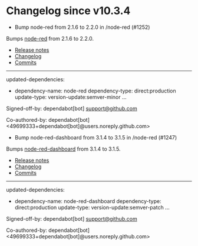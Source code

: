 # Changelog since v10.3.4
- Bump node-red from 2.1.6 to 2.2.0 in /node-red (#1252)

Bumps [node-red](https://github.com/node-red/node-red) from 2.1.6 to 2.2.0.
- [Release notes](https://github.com/node-red/node-red/releases)
- [Changelog](https://github.com/node-red/node-red/blob/master/CHANGELOG.md)
- [Commits](https://github.com/node-red/node-red/compare/2.1.6...2.2.0)

---
updated-dependencies:
- dependency-name: node-red
  dependency-type: direct:production
  update-type: version-update:semver-minor
...

Signed-off-by: dependabot[bot] <support@github.com>

Co-authored-by: dependabot[bot] <49699333+dependabot[bot]@users.noreply.github.com> 
- Bump node-red-dashboard from 3.1.4 to 3.1.5 in /node-red (#1247)

Bumps [node-red-dashboard](https://github.com/node-red/node-red-dashboard) from 3.1.4 to 3.1.5.
- [Release notes](https://github.com/node-red/node-red-dashboard/releases)
- [Changelog](https://github.com/node-red/node-red-dashboard/blob/master/CHANGELOG.md)
- [Commits](https://github.com/node-red/node-red-dashboard/compare/3.1.4...3.1.5)

---
updated-dependencies:
- dependency-name: node-red-dashboard
  dependency-type: direct:production
  update-type: version-update:semver-patch
...

Signed-off-by: dependabot[bot] <support@github.com>

Co-authored-by: dependabot[bot] <49699333+dependabot[bot]@users.noreply.github.com> 
